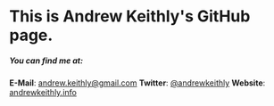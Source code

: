 # This is Andrew Keithly's GitHub page.

##### You can find me at:
**E-Mail**: [andrew.keithly@gmail.com](mailto:andrew.keithly@gmail.com)
**Twitter**: [@andrewkeithly](https://twitter.com/andrewkeithly)
**Website**: [andrewkeithly.info](http://www.andrewkeithly.info/)
